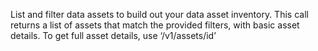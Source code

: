 List and filter data assets to build out your data asset inventory. This call returns a list of assets that match the provided filters, with basic asset details. To get full asset details, use ‘/v1/assets/id’